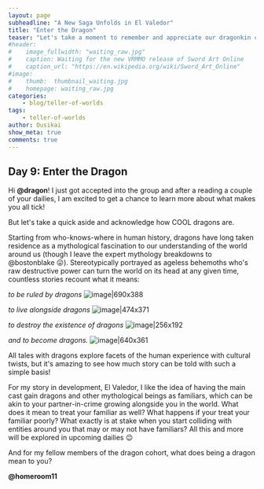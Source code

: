 ```yaml
---
layout: page
subheadline: "A New Saga Unfolds in El Valedor"
title: "Enter the Dragon"
teaser: "Let's take a moment to remember and appreciate our dragonkin companions."
#header:
#    image_fullwidth: "waiting_raw.jpg"
#    caption: Waiting for the new VRMMO release of Sword Art Online
#    caption_url: "https://en.wikipedia.org/wiki/Sword_Art_Online"
#image:
#    thumb:  thumbnail_waiting.jpg
#    homepage: waiting_raw.jpg
categories:
    - blog/teller-of-worlds
tags:
    - teller-of-worlds
author: Ousikai
show_meta: true
comments: true
---
```

## Day 9: Enter the Dragon
Hi **@dragon**! I just got accepted into the group and after a reading a couple of your dailies, I am excited to get a chance to learn more about what makes you all tick!

But let's take a quick aside and acknowledge how COOL dragons are.

Starting from who-knows-where in human history, dragons have long taken residence as a mythological fascination to our understanding of the world around us (though I leave the expert mythology breakdowns to @bostonblake :stuck_out_tongue:). Stereotypically portrayed as ageless behemoths who's raw destructive power can turn the world on its head at any given time, countless stories recount what it means:

*to be ruled by dragons*
![image|690x388](upload://5FoaWuh0XhSSdwTe7lCL2VHvBnG.jpeg) 

*to live alongside dragons*
![image|474x371](upload://gltca0wHqxpiPzpPfAATta5DYRG.jpeg) 

*to destroy the existence of dragons*
![image|256x192](upload://6LxW0RSkRDciMv9xjrFe5Ay7GYw.png) 

*and to become dragons.* 
![image|640x361](upload://xF6hcNX0XF2cGn3ZMBFGqLhzNEZ.png) 

All tales with dragons explore facets of the human experience with cultural twists, but it's amazing to see how much story can be told with such a simple basis!

For my story in development, El Valedor, I like the idea of having the main cast gain dragons and other mythological beings as familiars, which can be akin to your partner-in-crime growing alongside you in the world. What does it mean to treat your familiar as well? What happens if your treat your familiar poorly? What exactly is at stake when you start colliding with entities around you that may or may not have familiars? All this and more will be explored in upcoming dailies :wink: 

And for my fellow members of the dragon cohort, what does being a dragon mean to you? 

**@homeroom11**